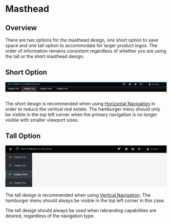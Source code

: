---
---
# Masthead

## Overview
There are two options for the masthead design, one short option to save space and one tall option to accommodate for larger product logos. The order of information remains consistent regardless of whether you are using the tall or the short masthead design.

## Short Option
![Image of short masthead](img/masthead_02.png)

The short design is recommended when using [Horizontal Navigation](https://www.patternfly.org/pattern-library/navigation/horizontal-navigation/#_) in order to reduce the vertical real estate. The hamburger menu should only be visible in the top left corner when the primary navigation is no longer visible with smaller viewport sizes.

## Tall Option
![Image of tall masthead](img/masthead_01.png)

The tall design is recommended when using [Vertical Navigation](https://www.patternfly.org/pattern-library/navigation/vertical-navigation/#_). The hamburger menu should always be visible in the top left corner in this case.

The tall design should always be used when rebranding capabilities are desired, regardless of the navigation type.
